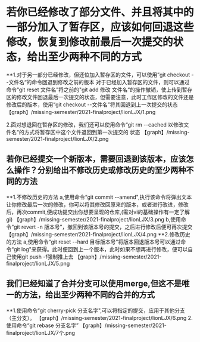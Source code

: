 # 若你已经修改了部分文件、并且将其中的一部分加入了暂存区，应该如何回退这些修改，恢复到修改前最后一次提交的状态，给出至少两种不同的方式

**1.对于另一部分已经修改，但还位加入暂存区的文件，可以使用”git checkout --文件名“的命令回退到修改之前的版本
    对于已经加入暂存区的文件，则可以通过命令“git reset 文件名”将之前的"git add 修改 文件名“的操作撤销，使上传到暂存区的修改文件回退最后一次提交的状态，但需要注意，此时工作区修改的文件还是修改后的版本，使用“git checkout --文件名”将其回退到上一次提交的状态
【graph】/missing-semester/2021-finalproject/lionLJX/1.png

  2.面对想退回在暂存区的修改，我们还可以使用命令“git rm --cached 以修改文件名“的方式将暂存区中这个文件退回到第一次提交的 状态
【graph】/missing-semester/2021-finalproject/lionLJX/2.png


## 若你已经提交一个新版本，需要回退到该版本，应该怎么操作？分别给出不修改历史或修改历史的至少两种不同的方法

**1.不修改历史的方法
   a,使用命令“git commit --amend",执行该命令将弹出文本让你修改最后一次的修改，你可以将其修改回原来的版本，或者进行改进，修改后，再次commit,便成功提交出你想要呈现的仓库,(需对vi的基础操作有一定了解gi)
 【graph】/missing-semester/2021-finalproject/lionLJX/3.png
   b,使用命令“git revert -n 版本号”，撤回到该版本号的提交，之后进行修改后便可再次提交
 【graph】/missing-semester/2021-finalproject/lionLJX/4.png
**2.修改历史的方法
   a,使用命令“git reset --hard 目标版本号”将版本回退版本号可以通过命令“git log"来获得。此时便回到上一个版本，此时如果不想再进行修改，便可以自己使用git push -f强制推上去
 【graph】/missing-semester/2021-finalproject/lionLJX/5.png

## 我们已经知道了合并分支可以使用merge,但这不是唯一的方法，给出至少两种不同的合并的方式

**1.使用命令“git cherry-pick 分支名字",可以将指定的提交，应用于其他分支（主分支）。
  【graph】/missing-semester/2021-finalproject/lionLJX/6.png
  2.使用命令“git rebase 分支名字”
  【graph】/missing-semester/2021-finalproject/lionLJX/7个.png
  